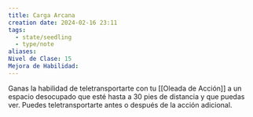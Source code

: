 ```yaml
---
title: Carga Arcana
creation date: 2024-02-16 23:11
tags:
  - state/seedling
  - type/note
aliases: 
Nivel de Clase: 15
Mejora de Habilidad:
---
```

Ganas la habilidad de teletransportarte con tu [[Oleada de Acción]] a un espacio desocupado que esté hasta a 30 pies de distancia y que puedas ver. Puedes teletransportarte antes o después de la acción adicional.





